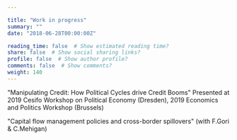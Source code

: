 ```yaml
---

title: "Work in progress"
summary: ""
date: "2018-06-28T00:00:00Z"

reading_time: false  # Show estimated reading time?
share: false  # Show social sharing links?
profile: false  # Show author profile?
comments: false  # Show comments?
weight: 140
---
```


"Manipulating Credit: How Political Cycles drive Credit Booms"
Presented at 2019 Cesifo Workshop on Political Economy (Dresden), 2019 Economics and Politics Workshop (Brussels)

"Capital flow management policies and cross-border spillovers" (with F.Gori & C.Mehigan)
